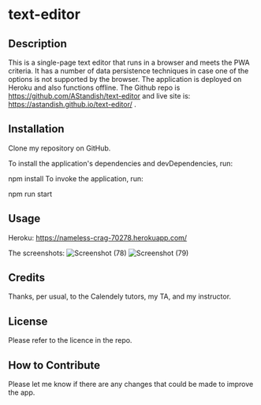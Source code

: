 # text-editor

## Description

This is a single-page text editor that runs in a browser and meets the PWA criteria. It has a number of data persistence techniques in case one of the options is not supported by the browser. The application is deployed on Heroku and also functions offline. The Github repo is https://github.com/AStandish/text-editor and live site is:  https://astandish.github.io/text-editor/ .

## Installation
Clone my repository on GitHub.

To install the application's dependencies and devDependencies, run:

npm install
To invoke the application, run:

npm run start

## Usage
Heroku: https://nameless-crag-70278.herokuapp.com/

The screenshots: 
![Screenshot (78)](https://user-images.githubusercontent.com/112442942/221646427-884cb034-1116-45ec-85aa-7064854959a2.png)
![Screenshot (79)](https://user-images.githubusercontent.com/112442942/221646431-a92227da-a9d7-4844-9220-15284f6bce7c.png)

## Credits

Thanks, per usual, to the Calendely tutors, my TA, and my instructor.

## License

Please refer to the licence in the repo.

## How to Contribute

Please let me know if there are any changes that could be made to improve the app.
